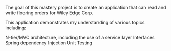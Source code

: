 The goal of this mastery project is to create an application that can read and write flooring orders for Wiley Edge Corp.

This application demonstrates my understanding of various topics including:

N-tier/MVC architecture, including the use of a service layer
Interfaces
Spring dependency Injection
Unit Testing